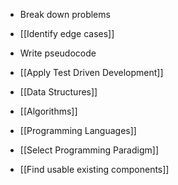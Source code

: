 * Break down problems
- [[Identify edge cases]]
- Write pseudocode
- [[Apply Test Driven Development]]
- [[Data Structures]]
- [[Algorithms]]

- [[Programming Languages]]
- [[Select Programming Paradigm]]
- [[Find usable existing components]]
